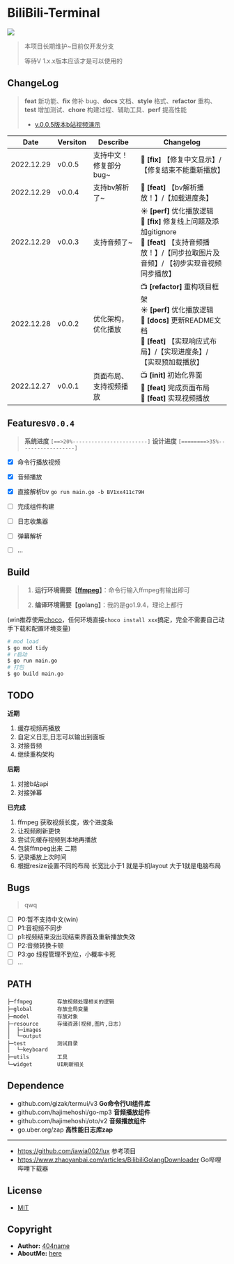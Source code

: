 # BiliBili-Terminal

![](https://404name.oss-cn-shanghai.aliyuncs.com/project/bilibili.gif)

> 本项目长期维护~目前仅开发分支
> 
> 等待V 1.x.x版本应该才是可以使用的
>



## ChangeLog
> **feat** 新功能、**fix** 修补 bug、**docs** 文档、**style** 格式、**refactor** 重构、**test** 增加测试、**chore** 构建过程、辅助工具、**perf** 提高性能
>
> - [v.0.0.5版本b站视频演示](https://www.bilibili.com/video/BV1844y1d7Eg/?spm_id_from=333.999.0.0)

| Date      | Versiton | Describe |Changelog                                  |
| --------- | -------- | -------- |------------------------------------------ |
| 2022.12.29 | v0.0.5   | 支持中文！修复部分bug~ |  🚀 **[fix]** 【修复中文显示】/【修复结束不能重新播放】 |
| 2022.12.29 | v0.0.4   | 支持bv解析了~ |  🚀 **[feat]** 【bv解析播放！】/【加载进度条】 |
| 2022.12.29 | v0.0.3   | 支持音频了~ |  ☀️ **[perf]** 优化播放逻辑 <br/>💬 **[fix]** 修复线上问题及添加gitignore  <br/>🚀 **[feat]** 【支持音频播放！】/【同步拉取图片及音频】/ 【初步实现音视频同步播放】   |
| 2022.12.28 | v0.0.2   | 优化架构，优化播放  | 📺 **[refactor]** 重构项目框架<br/>☀️ **[perf]** 优化播放逻辑 <br/>📑 **[docs]** 更新README文档  <br/>🚀 **[feat]** 【实现响应式布局】/【实现进度条】/ 【实现预加载播放】   |
| 2022.12.27  | v0.0.1   | 页面布局、支持视频播放  |  📺 **[init]** 初始化界面<br/>🚀 **[feat]** 完成页面布局 <br/>🚀 **[feat]** 实现视频播放  |



## Features`V0.0.4`
> **系统进度** `[==>20%------------------------]` 
> **设计进度** `[========>35%------------------]` 

* [x] 命令行播放视频
* [x] 音频播放
* [x] 直接解析bv `go run main.go -b BV1xx411c79H` 
* [ ] 完成组件构建
* [ ] 日志收集器
* [ ] 弹幕解析 
* [ ] ...


## Build
> 1. **运行环境需要【[ffmpeg](https://juejin.cn/post/6992181270960685086)】**：命令行输入ffmpeg有输出即可
> 
> 2. **编译环境需要【golang】**：我的是go1.9.4，理论上都行

(win推荐使用[choco](https://juejin.cn/post/7009855843260710948)，任何环境直接`choco install xxx`搞定，完全不需要自己动手下载和配置环境变量)
```bash
# mod load
$ go mod tidy
# r启动
$ go run main.go
# 打包
$ go build main.go
```

##  TODO

**近期**
1. 缓存视频再播放
2. 自定义日志,日志可以输出到面板
3. 对接音频
4. 继续重构架构


**后期**

1. 对接b站api
2. 对接弹幕

**已完成**
1. ffmpeg 获取视频长度，做个进度条 
2. 让视频刷新更快
3. 尝试先缓存视频到本地再播放
4. 包装ffmpeg出来
二期
1. 记录播放上次时间
2. 根据resize设置不同的布局 长宽比小于1 就是手机layout 大于1就是电脑布局
## Bugs
> qwq


* [ ] P0:暂不支持中文(win)
* [ ] P1:音视频不同步
* [ ] p1:视频结束没出现结束界面及重新播放失效
* [ ] P2:音频转换卡顿
* [ ] P3:go 线程管理不到位，小概率卡死
* [ ] ...
##  PATH

```
├─ffmpeg        存放视频处理相关的逻辑
├─global        存放全局变量
├─model         存放对象
├─resource      存储资源(视频,图片,日志)
│  ├─images
│  └─output
├─test          测试目录
│  └─keyboard
├─utils         工具
└─widget        UI刷新相关

```


## Dependence


- github.com/gizak/termui/v3 **Go命令行UI组件库**
- github.com/hajimehoshi/go-mp3  **音频播放组件**
- github.com/hajimehoshi/oto/v2 **音频播放组件**
- go.uber.org/zap **高性能日志库zap**

---
- https://github.com/iawia002/lux 参考项目
- https://www.zhaoyanbai.com/articles/BilibiliGolangDownloader Go哔哩哔哩下载器

## License

* [MIT](https://github.com/404name/bilibili-terminal/blob/master/LICENSE)

## Copyright

* **Author:** [404name](https://github.com/404name)
* **AboutMe:** [here](https://yuque.com/404name)
